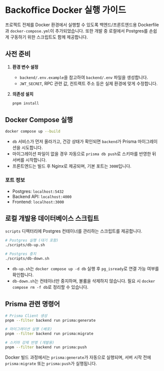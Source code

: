 # Backoffice Docker 실행 가이드

프로젝트 전체를 Docker 환경에서 실행할 수 있도록 백엔드/프론트엔드용 Dockerfile과 `docker-compose.yml`이 추가되었습니다. 또한 개발 중 로컬에서 Postgres를 손쉽게 구동하기 위한 스크립트도 함께 제공합니다.

## 사전 준비

1. **환경 변수 설정**
   - `backend/.env.example`을 참고하여 `backend/.env` 파일을 생성합니다.
   - `JWT_SECRET`, RPC 관련 값, 컨트랙트 주소 등은 실제 환경에 맞게 수정합니다.

2. **의존성 설치**
   ```bash
   pnpm install
   ```

## Docker Compose 실행

```bash
docker compose up --build
```

- `db` 서비스가 먼저 올라가고, 건강 상태가 확인되면 `backend`가 Prisma 마이그레이션을 시도합니다.
- 마이그레이션 파일이 없을 경우 자동으로 `prisma db push`로 스키마를 반영한 뒤 서버를 시작합니다.
- 프론트엔드는 빌드 후 Nginx로 제공되며, 기본 포트는 `3000`입니다.

### 포트 정보

- Postgres: `localhost:5432`
- Backend API: `localhost:4000`
- Frontend: `localhost:3000`

## 로컬 개발용 데이터베이스 스크립트

`scripts` 디렉터리에 Postgres 컨테이너를 관리하는 스크립트를 제공합니다.

```bash
# Postgres 실행 (대기 포함)
./scripts/db-up.sh

# Postgres 중지
./scripts/db-down.sh
```

- `db-up.sh`는 `docker compose up -d db` 실행 후 `pg_isready`로 연결 가능 여부를 확인합니다.
- `db-down.sh`는 컨테이너만 중지하며, 볼륨을 삭제하지 않습니다. 필요 시 `docker compose rm -f db`로 정리할 수 있습니다.

## Prisma 관련 명령어

```bash
# Prisma Client 생성
pnpm --filter backend run prisma:generate

# 마이그레이션 실행 (배포)
pnpm --filter backend run prisma:migrate

# 스키마 강제 반영 (개발용)
pnpm --filter backend run prisma:push
```

Docker 빌드 과정에서는 `prisma:generate`가 자동으로 실행되며, 서버 시작 전에 `prisma:migrate` 또는 `prisma:push`가 실행됩니다.
